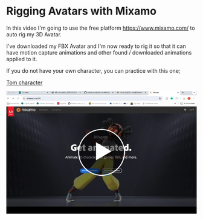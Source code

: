 # Rigging Avatars with Mixamo

In this video I'm going to use the free platform https://www.mixamo.com/ to auto rig my 3D Avatar.      

I've downloaded my FBX Avatar and I'm now ready to rig it so that it can have motion capture animations and other found / downloaded animations applied to it.    

If you do not have your own character, you can practice with this one;

[Tom character](./assets/tom.fbx)

[<img src="images/mixamo-vid.jpg">](https://uwe.cloud.panopto.eu/Panopto/Pages/Viewer.aspx?id=73e0fa32-6d24-46a9-b42f-b34700becf74 ) 
